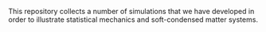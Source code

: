 This repository collects a number of simulations that we have developed in order to
illustrate statistical mechanics and soft-condensed matter systems.
